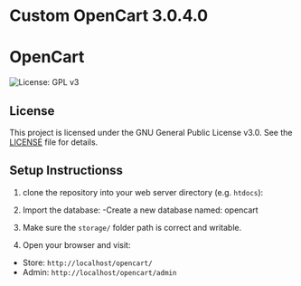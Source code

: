 # Custom OpenCart 3.0.4.0

# OpenCart

![License: GPL v3](https://img.shields.io/badge/License-GPL%20v3-blue.svg)

## License

This project is licensed under the GNU General Public License v3.0. See the [LICENSE](LICENSE) file for details.

## Setup Instructionss

1. clone the repository into your web server directory (e.g. `htdocs`):

2. Import the database:
   -Create a new database named: opencart
3. Make sure the `storage/` folder path is correct and writable.

4. Open your browser and visit:

- Store: `http://localhost/opencart/`
- Admin: `http://localhost/opencart/admin`
